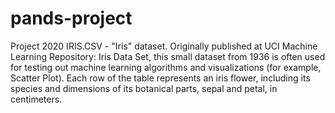 # pands-project
Project 2020
IRIS.CSV - "Iris" dataset. Originally published at UCI Machine Learning Repository: Iris Data Set, this small dataset from 1936 is 
often used for testing out machine learning algorithms and visualizations (for example, Scatter Plot). Each row of the table 
represents an iris flower, including its species and dimensions of its botanical parts, sepal and petal, in centimeters.